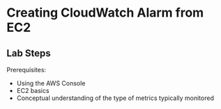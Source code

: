 # Creating CloudWatch Alarm from EC2


## Lab Steps

Prerequisites:
- Using the AWS Console
- EC2 basics
- Conceptual understanding of the type of metrics typically monitored

